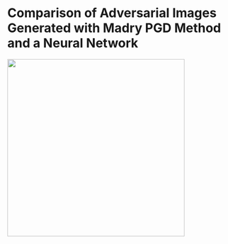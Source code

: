 # Comparison of Adversarial Images Generated with Madry PGD Method and a Neural Network

<img src="madry-pgd-compare100.jpg" width="400">